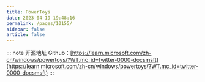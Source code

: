 ```yaml
---
title: PowerToys
date: 2023-04-19 19:48:16
permalink: /pages/10155/
sidebar: false
article: false
---
```

::: note 开源地址
Github：[https://learn.microsoft.com/zh-cn/windows/powertoys/?WT.mc_id=twitter-0000-docsmsft](https://learn.microsoft.com/zh-cn/windows/powertoys/?WT.mc_id=twitter-0000-docsmsft)
:::